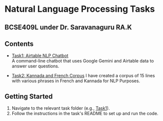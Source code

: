 # Natural Language Processing Tasks
## BCSE409L under Dr. Saravanaguru RA.K

## Contents

- [Task1: Airtable NLP Chatbot](./Task1/README.md)  
  A command-line chatbot that uses Google Gemini and Airtable data to answer user questions.

- [Task2: Kannada and French Corpus](./Task2)
I have created a corpus of 15 lines with various phrases in French and Kannada for NLP Purposes.

## Getting Started

1. Navigate to the relevant task folder (e.g., [Task1](./Task1)).
2. Follow the instructions in the task's README to set up and run the code.

